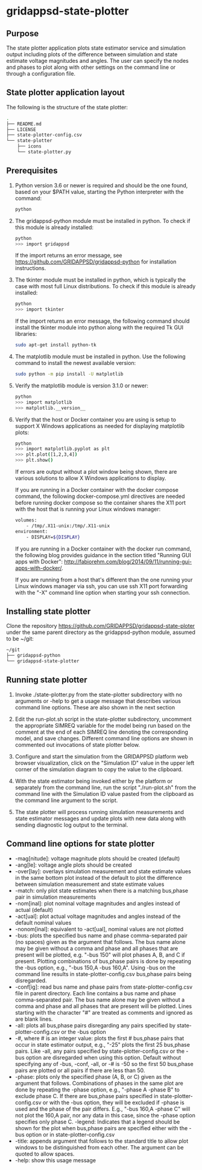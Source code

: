 # gridappsd-state-plotter

## Purpose

The state plotter application plots state estimator service and simulation output including plots of the difference between simulation and state estimate voltage magnitudes and angles.  The user can specify the nodes and phases to plot along with other settings on the command line or through a configuration file.


## State plotter application layout

The following is the structure of the state plotter:

```` bash
.
├── README.md
├── LICENSE
├── state-plotter-config.csv
└── state-plotter
    ├── icons
    └── state-plotter.py
````


## Prerequisites

<ol>
<li>
Python version 3.6 or newer is required and should be the one found, based on your $PATH value, starting the Python interpreter with the command:

```` bash
python
````
</li>

<li>
The gridappsd-python module must be installed in python.  To check if this module is already installed:

```` bash
python
>>> import gridappsd
````

If the import returns an error message, see <https://github.com/GRIDAPPSD/gridappsd-python> for installation instructions.
</li>

<li>
The tkinter module must be installed in python, which is typically the case with most full Linux distributions.  To check if this module is already installed:

```` bash
python
>>> import tkinter
````

If the import returns an error message, the following command should install the tkinter module into python along with the required Tk GUI libraries:

```` bash
sudo apt-get install python-tk
````
</li>

<li>
The matplotlib module must be installed in python.  Use the following command to install the newest available version:

```` bash
sudo python -m pip install -U matplotlib
````
</li>

<li>
Verify the matplotlib module is version 3.1.0 or newer:

```` bash
python
>>> import matplotlib
>>> matplotlib.__version__
````
</li>

<li>
Verify that the host or Docker container you are using is setup to support X Windows applications as needed for displaying matplotlib plots:

```` bash
python
>>> import matplotlib.pyplot as plt
>>> plt.plot([1,2,3,4])
>>> plt.show()
````

If errors are output without a plot window being shown, there are various solutions to allow X Windows applications to display.

If you are running in a Docker container with the docker compose command, the following docker-compose.yml directives are needed before running docker compose so the container shares the X11 port with the host that is running your Linux windows manager:

```` bash
volumes:
    - /tmp/.X11-unix:/tmp/.X11-unix
environment:
    - DISPLAY=${DISPLAY}
````

If you are running in a Docker container with the docker run command, the following blog provides guidance in the section titled "Running GUI apps with Docker": <http://fabiorehm.com/blog/2014/09/11/running-gui-apps-with-docker/>.

If you are running from a host that's different than the one running your Linux windows manager via ssh, you can use ssh X11 port forwarding with the "-X" command line option when starting your ssh connection.
</li>
</ol>



## Installing state plotter

Clone the repository <https://github.com/GRIDAPPSD/gridappsd-state-ploter> under the same parent directory as the gridappsd-python module, assumed to be ~/git:

```` bash
~/git
├── gridappsd-python
└── gridappsd-state-plotter
````


## Running state plotter

1. Invoke ./state-plotter.py from the state-plotter subdirectory with no arguments or -help to get a usage message that describes various command line options. These are also shown in the next section

2. Edit the run-plot.sh script in the state-plotter subdirectory, uncomment the appropriate SIMREQ variable for the model being run based on the comment at the end of each SIMREQ line denoting the corresponding model, and save changes. Different command line options are shown in commented out invocations of state plotter below.

3. Configure and start the simulation from the GRIDAPPSD platform web browser visualization, click on the "Simulation ID" value in the upper left corner of the simulation diagram to copy the value to the clipboard.

3. With the state estimator being invoked either by the platform or separately from the command line, run the script "./run-plot.sh" from the command line with the Simulation ID value pasted from the clipboard as the command line argument to the script.

4. The state plotter will process running simulation measurements and state estimator messages and update plots with new data along with sending diagnostic log output to the terminal.

## Command line options for state plotter

- -mag[nitude]: voltage magnitude plots should be created (default)
- -ang[le]: voltage angle plots should be created
- -over[lay]: overlays simulation measurement and state estimate values in the same bottom plot instead of the default to plot the difference between simulation measurement and state estimate values
- -match: only plot state estimates when there is a matching bus,phase pair in simulation measurements
- -nom[inal]: plot nominal voltage magnitudes and angles instead of actual (default)
- -act[ual]: plot actual voltage magnitudes and angles instead of the default nominal values
- -nonom[inal]: equivalent to -act[ual], nominal values are not plotted
- -bus: plots the specified bus name and phase comma-separated pair (no spaces) given as the argument that follows. The bus name alone may be given without a comma and phase and all phases that are present will be plotted, e.g. "-bus 150" will plot phases A, B, and C if present.  Plotting combinations of bus,phase pairs is done by repeating the -bus option, e.g., "-bus 150,A -bus 160,A". Using -bus on the command line results in state-plotter-config.csv bus,phase pairs being disregarded.
- -conf[ig]: read bus name and phase pairs from state-plotter-config.csv file in parent directory. Each line contains a bus name and phase comma-separated pair. The bus name alone may be given without a comma and phase and all phases that are present will be plotted. Lines starting with the character "#" are treated as comments and ignored as are blank lines.
- -all: plots all bus,phase pairs disregarding any pairs specified by state-plotter-config.csv or the -bus option
- -#, where # is an integer value: plots the first # bus,phase pairs that occur in state estimator output, e.g., "-25" plots the first 25 bus,phase pairs. Like -all, any pairs specified by state-plotter-config.csv or the -bus option are disregarded when using this option. Default without specifying any of -bus, -conf, -all, or -# is -50 so the first 50 bus,phase pairs are plotted or all pairs if there are less than 50.
- -phase: plots only the specified phase (A, B, or C) given as the argument that follows. Combinations of phases in the same plot are done by repeating the -phase option, e.g., "-phase A -phase B" to exclude phase C. If there are bus,phase pairs specified in state-plotter-config.csv or with the -bus option, they will be excluded if -phase is used and the phase of the pair differs. E.g., "-bus 160,A -phase C" will not plot the 160,A pair, nor any data in this case, since the -phase option specifies only phase C.  -legend: Indicates that a legend should be shown for the plot when bus,phase pairs are specified either with the -bus option or in state-plotter-config.csv
- -title: appends argument that follows to the standard title to allow plot windows to be distinguished from each other. The argument can be quoted to allow spaces.
- -help: show this usage message

